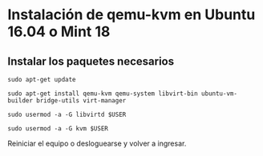 # Instalación de qemu-kvm en Ubuntu 16.04 o Mint 18

## Instalar los paquetes necesarios
```
sudo apt-get update
```

```
sudo apt-get install qemu-kvm qemu-system libvirt-bin ubuntu-vm-builder bridge-utils virt-manager
```

```
sudo usermod -a -G libvirtd $USER
```

```
sudo usermod -a -G kvm $USER
```

Reiniciar el equipo o desloguearse y volver a ingresar.
